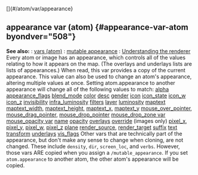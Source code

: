 []{#/atom/var/appearance}
## appearance var (atom) {#appearance-var-atom byondver="508"}
**See also:**
:   [vars (atom)](#/atom/var)
:   [mutable appearance](#/mutable_appearance)
:   [Understanding the renderer](#/%7Bnotes%7D/renderer)
Every atom or image has an appearance, which controls all of the values
relating to how it appears on the map. (The overlays and underlays lists
are lists of appearances.) When read, this var provides a copy of the
current appearance.
This value can also be used to change an atom\'s appearance, altering
multiple values at once. Setting atom.appearance to another appearance
will change all of the following values to match:
[alpha](#/atom/var/alpha)
[appearance_flags](#/atom/var/appearance_flags)
[blend_mode](#/atom/var/blend_mode)
[color](#/atom/var/color)
[desc](#/atom/var/desc)
[gender](#/atom/var/gender)
[icon](#/atom/var/icon)
[icon_state](#/atom/var/icon_state)
[icon_w](#/atom/var/icon_w)
[icon_z](#/atom/var/icon_z)
[invisibility](#/atom/var/invisibility)
[infra_luminosity](#/atom/var/infra_luminosity)
[filters](#/atom/var/filters)
[layer](#/atom/var/layer)
[luminosity](#/atom/var/luminosity)
[maptext](#/atom/var/maptext)
[maptext_width](#/atom/var/maptext_width),
[maptext_height](#/atom/var/maptext_height),
[maptext_x](#/atom/var/maptext_x), [maptext_y](#/atom/var/maptext_y)
[mouse_over_pointer](#/atom/var/mouse_over_pointer),
[mouse_drag_pointer](#/atom/var/mouse_drag_pointer),
[mouse_drop_pointer](#/atom/var/mouse_drop_pointer)
[mouse_drop_zone var](#/atom/var/mouse_drop_zone)
[mouse_opacity var](#/atom/var/mouse_opacity)
[name](#/atom/var/name)
[opacity](#/atom/var/opacity)
[overlays](#/atom/var/overlays)
[override](#/atom/var/override) (images only)
[pixel_x](#/atom/var/pixel_x), [pixel_y](#/atom/var/pixel_y),
[pixel_w](#/atom/var/pixel_w), [pixel_z](#/atom/var/pixel_z)
[plane](#/atom/var/plane)
[render_source](#/atom/var/render_source),
[render_target](#/atom/var/render_target)
[suffix](#/atom/var/suffix)
[text](#/atom/var/text)
[transform](#/atom/var/transform)
[underlays](#/atom/var/underlays)
[vis_flags](#/atom/var/vis_flags)
Other vars that are technically part of the appearance, but don\'t make
any sense to change when cloning, are not changed. These include
`density`, `dir`, `screen_loc`, and `verbs`. However, those vars ARE
copied when you assign a `/mutable_appearance`.
If you set `atom.appearance` to another atom, the other atom\'s
appearance will be copied.